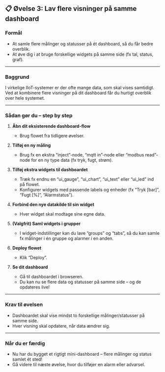 ## 📋 Øvelse 3: Lav flere visninger på samme dashboard

### **Formål**

* At samle flere målinger og statusser på ét dashboard, så du får bedre overblik.
* At øve dig i at bruge forskellige widgets på samme side (fx tal, status, graf).

---

### **Baggrund**

I virkelige IIoT-systemer er der ofte mange data, som skal vises samtidigt. Ved at kombinere flere visninger på dit dashboard får du hurtigt overblik over hele systemet.

---

### **Sådan gør du – step by step**

1. **Åbn dit eksisterende dashboard-flow**

   * Brug flowet fra tidligere øvelser.

2. **Tilføj en ny måling**

   * Brug fx en ekstra “inject”-node, “mqtt in”-node eller “modbus read”-node for en ny type data (fx tryk, fugt, strøm).

3. **Tilføj ekstra widgets til dashboardet**

   * Træk fx endnu en “ui\_gauge”, “ui\_chart”, “ui\_text” eller “ui\_led” ind på flowet.
   * Konfigurer widgets med passende labels og enheder (fx “Tryk \[bar]”, “Fugt \[%]”, “Alarmstatus”).

4. **Forbind den nye datakilde til sin widget**

   * Hver widget skal modtage sine egne data.

5. **(Valgfrit) Saml widgets i grupper**

   * I widget-indstillinger kan du lave “groups” og “tabs”, så du kan samle fx målinger i én gruppe og alarmer i en anden.

6. **Deploy flowet**

   * Klik “Deploy”.

7. **Se dit dashboard**

   * Gå til dashboardet i browseren.
   * Du kan nu se flere data og statusser på samme side – og de opdateres live!

---

### **Krav til øvelsen**

* Dashboardet skal vise mindst to forskellige målinger/statusser på samme side.
* Hver visning skal opdatere, når data ændrer sig.

---

### **Når du er færdig**

* Nu har du bygget et rigtigt mini-dashboard – flere målinger og status samlet ét sted!
* Gå videre til næste øvelse, hvor du tilføjer en alarm eller advarsel.
